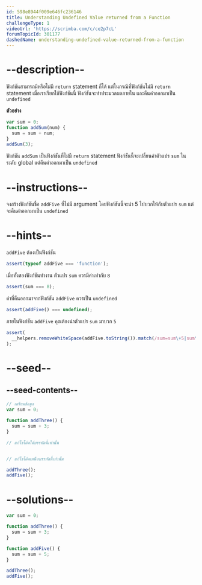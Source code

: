 ```yaml
---
id: 598e8944f009e646fc236146
title: Understanding Undefined Value returned from a Function
challengeType: 1
videoUrl: 'https://scrimba.com/c/ce2p7cL'
forumTopicId: 301177
dashedName: understanding-undefined-value-returned-from-a-function
---
```


# --description--

ฟังก์ชันสามารถมีหรือไม่มี `return` statement ก็ได้ แต่ในกรณีที่ฟังก์ชันไม่มี `return` statement เมื่อเราเรียกใช้ฟังก์ชันนี้ ฟังก์ชันจะทำประมวลผลภายใน และคืนค่าออกมาเป็น `undefined`


**ตัวอย่าง**

```js
var sum = 0;
function addSum(num) {
  sum = sum + num;
}
addSum(3);
```

ฟังก์ชัน `addSum` เป็นฟังก์ชันที่ไม่่มี `return` statement ฟังก์ชันนี้จะเปลี่ยนค่าตัวแปร `sum` ในระดับ global แต่คืนค่าออกมาเป็น `undefined`

# --instructions--

จงสร้างฟังก์ชันชื่อ `addFive` ที่ไม่มี argument โดยฟังก์ชันนี้จะนำ 5 ไปบวกให้กับตัวแปร `sum` แต่จะคืนค่าออกมาเป็น `undefined`

# --hints--

`addFive` ต้องเป็นฟังก์ชัน

```js
assert(typeof addFive === 'function');
```

เมื่อทั้งสองฟังก์ชันทำงาน ตัวแปร `sum` ควรมีค่าเท่ากับ `8`

```js
assert(sum === 8);
```

ค่าที่คืนออกมาจากฟังก์ชัน `addFive` ควรเป็น `undefined`


```js
assert(addFive() === undefined);
```

ภายในฟังก์ชัน `addFive` คุณต้องนำตัวแปร `sum` มาบวก `5`

```js
assert(
  __helpers.removeWhiteSpace(addFive.toString()).match(/sum=sum\+5|sum\+=5/)
);
```

# --seed--

## --seed-contents--

```js
// เตรียมข้อมูล
var sum = 0;

function addThree() {
  sum = sum + 3;
}

// แก้ไขโค้ดใต้บรรทัดนี้เท่านั้น


// แก้ไขโค้ดเหนือบรรทัดนี้เท่านั้น

addThree();
addFive();
```

# --solutions--

```js
var sum = 0;

function addThree() {
  sum = sum + 3;
}

function addFive() {
  sum = sum + 5;
}

addThree();
addFive();
```
